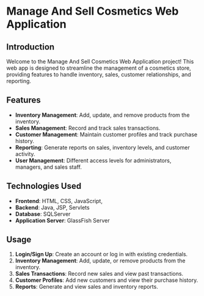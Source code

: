 # Manage And Sell Cosmetics Web Application

## Introduction

Welcome to the Manage And Sell Cosmetics Web Application project! This web app is designed to streamline the management of a cosmetics store, providing features to handle inventory, sales, customer relationships, and reporting.


## Features

- **Inventory Management**: Add, update, and remove products from the inventory.
- **Sales Management**: Record and track sales transactions.
- **Customer Management**: Maintain customer profiles and track purchase history.
- **Reporting**: Generate reports on sales, inventory levels, and customer activity.
- **User Management**: Different access levels for administrators, managers, and sales staff.


## Technologies Used
 
- **Frontend**: HTML, CSS, JavaScript, 
- **Backend**: Java, JSP, Servlets
- **Database**: SQLServer
- **Application Server**: GlassFish Server


## Usage

1. **Login/Sign Up**: Create an account or log in with existing credentials.
2. **Inventory Management**: Add, update, or remove products from the inventory.
3. **Sales Transactions**: Record new sales and view past transactions.
4. **Customer Profiles**: Add new customers and view their purchase history.
5. **Reports**: Generate and view sales and inventory reports.


